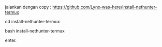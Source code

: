jalankan dengan copy : https://github.com/Lynx-was-here/install-nethunter-termux



cd install-nethunter-termux


bash install-nethunter-termux


enter.
